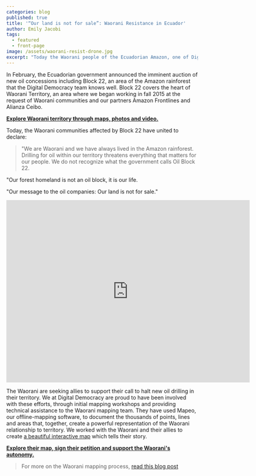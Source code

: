 ```yaml
---
categories: blog
published: true
title: '“Our land is not for sale”: Waorani Resistance in Ecuador'
author: Emily Jacobi
tags:
  - featured
  - front-page
image: /assets/waorani-resist-drone.jpg
excerpt: "Today the Waorani people of the Ecuadorian Amazon, one of Digital Democracy's close partners, are launching a campaign against new oil blocks that overlap their territory. Read their story; explore their territory through an interactive map; listen to their words and support their vision."
---
```

In February, the Ecuadorian government announced the imminent auction of new oil concessions including Block 22, an area of the Amazon rainforest that the Digital Democracy team knows well. Block 22 covers the heart of Waorani Territory, an area where we began working in fall 2015 at the request of Waorani communities and our partners Amazon Frontlines and Alianza Ceibo.

[**Explore Waorani territory through maps, photos and video.**](https://waoresist.amazonfrontlines.org/explore/)

Today, the Waorani communities affected by Block 22 have united to declare:

>"We are Waorani and we have always lived in the Amazon rainforest. Drilling for oil within our territory threatens everything that matters for our people. We do not recognize what the government calls Oil Block 22.
>
"Our forest homeland is not an oil block, it is our life.
>
"Our message to the oil companies: Our land is not for sale."

<p class="image">
  <span class="right-aligned">
    <iframe src="https://player.vimeo.com/video/271504104?background=1" width="640" height="480" frameborder="0" webkitallowfullscreen mozallowfullscreen allowfullscreen></iframe>
    <a href="https://waoresist.amazonfrontlines.org" class="clickable-overlay"></a>
  </span>
</p>

The Waorani are seeking allies to support their call to halt new oil drilling in their territory. We at Digital Democracy are proud to have been involved with these efforts, through initial mapping workshops and providing technical assistance to the Waorani mapping team. They have used Mapeo, our offline-mapping software, to document the thousands of points, lines and areas that, together, create a powerful representation of the Waorani relationship to territory. We worked with the Waorani and their allies to create [a beautiful interactive map](https://waoresist.amazonfrontlines.org/explore/) which tells their story.

[**Explore their map, sign their petition and support the Waorani's autonomy.**](https://waoresist.amazonfrontlines.org/explore/)

>For more on the Waorani mapping process, [read this blog post](/blog/update-from-the-ecuadorian-amazon/)
